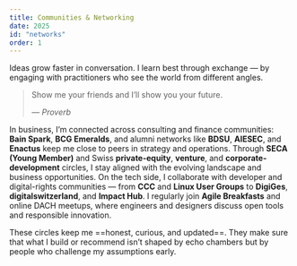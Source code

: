 ```yaml
---
title: Communities & Networking
date: 2025
id: "networks"
order: 1
---
```

Ideas grow faster in conversation. I learn best through exchange — by engaging with practitioners who see the world from different angles. 

> Show me your friends and I’ll show you your future.  
> <footer>— <cite>Proverb</cite></footer>  

In business, I’m connected across consulting and finance communities: **Bain Spark**, **BCG Emeralds**, and alumni networks like **BDSU**, **AIESEC**, and **Enactus** keep me close to peers in strategy and operations. Through **SECA (Young Member)** and Swiss **private-equity**, **venture**, and **corporate-development** circles, I stay aligned with the evolving landscape and business opportunities. On the tech side, I collaborate with developer and digital-rights communities — from **CCC** and **Linux User Groups** to **DigiGes**, **digitalswitzerland**, and **Impact Hub**. I regularly join **Agile Breakfasts** and online DACH meetups, where engineers and designers discuss open tools and responsible innovation.  

These circles keep me ==honest, curious, and updated==. They make sure that what I build or recommend isn’t shaped by echo chambers but by people who challenge my assumptions early.